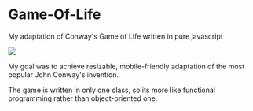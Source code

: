 # Game-Of-Life
My adaptation of Conway's Game of Life written in pure javascript

![](https://image.ibb.co/bZtnMc/Screenshot_12.png)

My goal was to achieve resizable, mobile-friendly adaptation of the most popular John Conway's invention.

The game is written in only one class, so its more like functional programming rather than object-oriented one.

